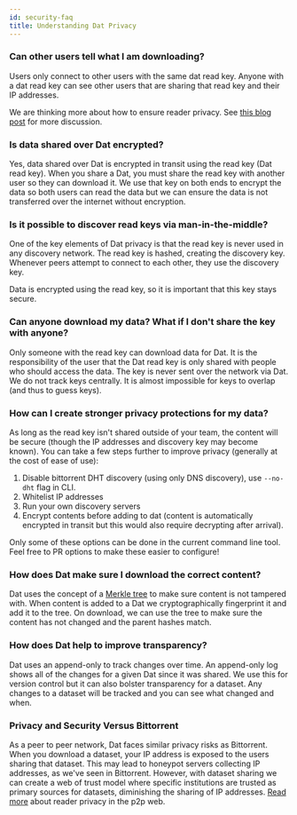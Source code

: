 ```yaml
---
id: security-faq
title: Understanding Dat Privacy
---
```


### Can other users tell what I am downloading? 

Users only connect to other users with the same dat read key.
Anyone with a dat read key can see other users that are sharing that read key and their IP addresses.

We are thinking more about how to ensure reader privacy.
See [this blog post](https://blog.dat-ecosystem.org/2016/12/12/reader-privacy-on-the-p2p-web/) for more discussion.

### Is data shared over Dat encrypted?

Yes, data shared over Dat is encrypted in transit using the read key (Dat read key).
When you share a Dat, you must share the read key with another user so they can download it.
We use that key on both ends to encrypt the data so both users can read the data but we can ensure the data is not transferred over the internet without encryption.

### Is it possible to discover read keys via man-in-the-middle?

One of the key elements of Dat privacy is that the read key is never used in any discovery network.
The read key is hashed, creating the discovery key.
Whenever peers attempt to connect to each other, they use the discovery key.

Data is encrypted using the read key, so it is important that this key stays secure.

### Can anyone download my data? What if I don't share the key with anyone?

Only someone with the read key can download data for Dat.
It is the responsibility of the user that the Dat read key is only shared with people who should access the data.
The key is never sent over the network via Dat.
We do not track keys centrally.
It is almost impossible for keys to overlap (and thus to guess keys).

### How can I create stronger privacy protections for my data?

As long as the read key isn't shared outside of your team, the content will be secure (though the IP addresses and discovery key may become known).
You can take a few steps further to improve privacy (generally at the cost of ease of use):

1. Disable bittorrent DHT discovery (using only DNS discovery), use `--no-dht` flag in CLI.
2. Whitelist IP addresses
3. Run your own discovery servers
4. Encrypt contents before adding to dat (content is automatically encrypted in transit but this would also require decrypting after arrival).

Only some of these options can be done in the current command line tool.
Feel free to PR options to make these easier to configure!

### How does Dat make sure I download the correct content?

Dat uses the concept of a [Merkle tree](https://en.wikipedia.org/wiki/Merkle_tree) to make sure content is not tampered with.
When content is added to a Dat we  cryptographically fingerprint it and add it to the tree.
On download, we can use the tree to make sure the content has not changed and the parent hashes match.

### How does Dat help to improve transparency?

Dat uses an append-only to track changes over time. An append-only log shows all of the changes for a given Dat since it was shared.
We use this for version control but it can also bolster transparency for a dataset.
Any changes to a dataset will be tracked and you can see what changed and when.

### Privacy and Security Versus Bittorrent

As a peer to peer network, Dat faces similar privacy risks as Bittorrent.
When you download a dataset, your IP address is exposed to the users sharing that dataset.
This may lead to honeypot servers collecting IP addresses, as we've seen in Bittorrent.
However, with dataset sharing we can create a web of trust model where specific institutions are trusted as primary sources for datasets, diminishing the sharing of IP addresses.
[Read more](https://blog.dat-ecosystem.org/2016/12/12/reader-privacy-on-the-p2p-web/) about reader privacy in the p2p web.
